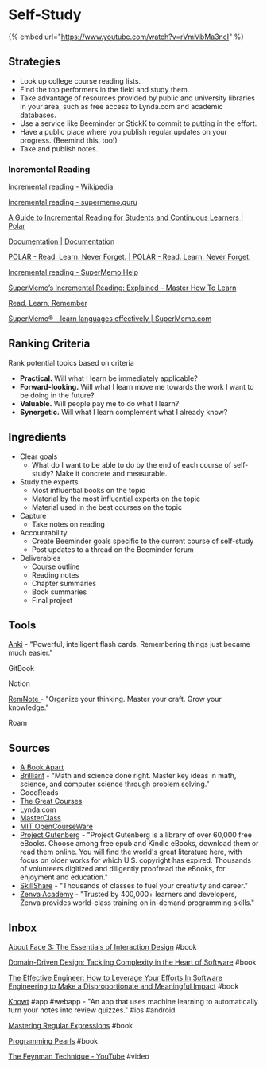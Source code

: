 # Self-Study

{% embed url="https://www.youtube.com/watch?v=rVmMbMa3ncI" %}

## Strategies

* Look up college course reading lists.
* Find the top performers in the field and study them.
* Take advantage of resources provided by public and university libraries in your area, such as free access to Lynda.com and academic databases.
* Use a service like Beeminder or StickK to commit to putting in the effort.
* Have a public place where you publish regular updates on your progress. \(Beemind this, too!\)
* Take and publish notes.

### Incremental Reading

[Incremental reading - Wikipedia](https://en.wikipedia.org/wiki/Incremental_reading)

[Incremental reading - supermemo.guru](https://supermemo.guru/wiki/Incremental_reading)

[A Guide to Incremental Reading for Students and Continuous Learners \| Polar](https://getpolarized.io/2020/07/09/Guide-To-Incremental-Reading-For-Students-And-Continuous-Learners.html)

[Documentation \| Documentation](https://getpolarized.io/docs/incremental-reading.html)

[POLAR - Read. Learn. Never Forget. \| POLAR - Read. Learn. Never Forget.](https://getpolarized.io/)

[Incremental reading - SuperMemo Help](https://www.help.supermemo.org/wiki/Incremental_reading#:~:text=Incremental%20reading%3A%20Summary%201%20If%20you%20are%20serious,reading%20should%20be%20intermingled.%20...%20More%20items...%20)

[SuperMemo’s Incremental Reading: Explained – Master How To Learn](https://masterhowtolearn.wordpress.com/2019/08/06/supermemos-incremental-reading-explained/)

[Read, Learn, Remember](https://dendro.cloud/)

[SuperMemo® - learn languages effectively \| SuperMemo.com](https://www.supermemo.com/en)

## Ranking Criteria

Rank potential topics based on criteria

* **Practical.** Will what I learn be immediately applicable? 
* **Forward-looking.** Will what I learn move me towards the work I want to be doing in the future?
* **Valuable.** Will people pay me to do what I learn? 
* **Synergetic.** Will what I learn complement what I already know? 

## Ingredients

* Clear goals
  * What do I want to be able to do by the end of each course of self-study? Make it concrete and measurable.
* Study the experts
  * Most influential books on the topic
  * Material by the most influential experts on the topic
  * Material used in the best courses on the topic
* Capture
  * Take notes on reading
* Accountability
  * Create Beeminder goals specific to the current course of self-study
  * Post updates to a thread on the Beeminder forum
* Deliverables
  * Course outline
  * Reading notes
  * Chapter summaries
  * Book summaries
  * Final project

## Tools

[Anki](https://apps.ankiweb.net/) - "Powerful, intelligent flash cards. Remembering things just became much easier."

GitBook

Notion

[RemNote ](https://www.remnote.io/)- "Organize your thinking. Master your craft. Grow your knowledge."

Roam

## Sources

* [A Book Apart](https://abookapart.com/)
* [Brilliant](https://brilliant.org/) - "Math and science done right. Master key ideas in math, science, and computer science through problem solving."
* GoodReads
* [The Great Courses](https://www.thegreatcoursesplus.com/)
* Lynda.com
* [MasterClass](https://www.masterclass.com/?utm_source=Iterable&utm_medium=email&utm_campaign=newsletter_4.9)
* [MIT OpenCourseWare](https://ocw.mit.edu/index.htm)
* [Project Gutenberg](http://www.gutenberg.org) - "Project Gutenberg is a library of over 60,000 free eBooks. Choose among free epub and Kindle eBooks, download them or read them online. You will find the world's great literature here, with focus on older works for which U.S. copyright has expired. Thousands of volunteers digitized and diligently proofread the eBooks, for enjoyment and education."
* [SkillShare](https://www.skillshare.com/) - "Thousands of classes to fuel your creativity and career."
* [Zenva Academy](https://academy.zenva.com/) - "Trusted by 400,000+ learners and developers, Zenva provides world-class training on in-demand programming skills."

## Inbox

[About Face 3: The Essentials of Interaction Design](https://www.goodreads.com/book/show/289062.About_Face_3) \#book

[Domain-Driven Design: Tackling Complexity in the Heart of Software](https://www.goodreads.com/book/show/179133.Domain_Driven_Design) \#book

[The Effective Engineer: How to Leverage Your Efforts In Software Engineering to Make a Disproportionate and Meaningful Impact](https://www.goodreads.com/book/show/25238425-the-effective-engineer) \#book

[Knowt](https://www.getknowt.com/) \#app \#webapp - "An app that uses machine learning to automatically turn your notes into review quizzes." \#ios \#android

[Mastering Regular Expressions](https://www.goodreads.com/book/show/703099.Mastering_Regular_Expressions) \#book

[Programming Pearls](https://www.goodreads.com/book/show/52084.Programming_Pearls) \#book

[The Feynman Technique - YouTube](https://www.youtube.com/watch?v=tkm0TNFzIeg&feature=youtu.be) \#video

